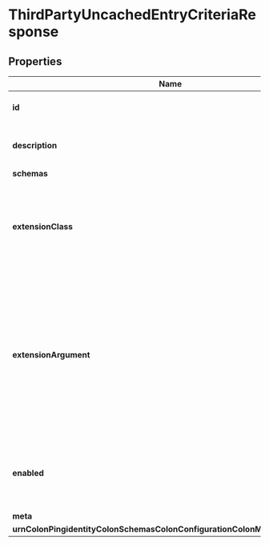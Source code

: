 

# ThirdPartyUncachedEntryCriteriaResponse


## Properties

| Name | Type | Description | Notes |
|------------ | ------------- | ------------- | -------------|
|**id** | **String** | Name of the Uncached Entry Criteria |  |
|**description** | **String** | A description for this Uncached Entry Criteria |  [optional] |
|**schemas** | **List&lt;EnumthirdPartyUncachedEntryCriteriaSchemaUrn&gt;** |  |  |
|**extensionClass** | **String** | The fully-qualified name of the Java class providing the logic for the Third Party Uncached Entry Criteria. |  |
|**extensionArgument** | **List&lt;String&gt;** | The set of arguments used to customize the behavior for the Third Party Uncached Entry Criteria. Each configuration property should be given in the form &#39;name&#x3D;value&#39;. |  [optional] |
|**enabled** | **Boolean** | Indicates whether this Uncached Entry Criteria is enabled for use in the server. |  |
|**meta** | [**MetaMeta**](MetaMeta.md) |  |  [optional] |
|**urnColonPingidentityColonSchemasColonConfigurationColonMessagesColon20** | [**MetaUrnPingidentitySchemasConfigurationMessages20**](MetaUrnPingidentitySchemasConfigurationMessages20.md) |  |  [optional] |



